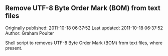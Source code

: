 ## Remove UTF-8 Byte Order Mark (BOM) from text files 
Originally published: 2011-10-18 06:37:52 
Last updated: 2011-10-18 06:37:52 
Author: Graham Poulter 
 
Shell script to removes UTF-8 Byte Order Mark (BOM) from text files, where present.